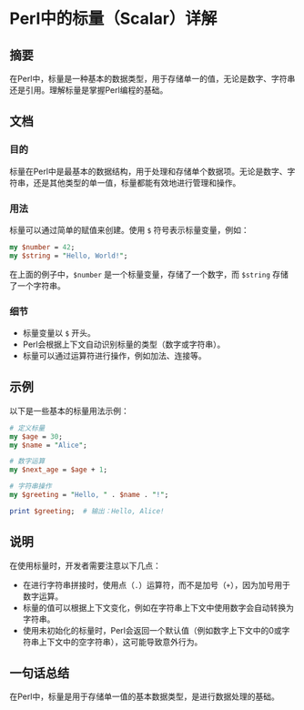 <!--
Meta Description: # Perl中的标量（Scalar）详解 ## 摘要 在Perl中，标量是一种基本的数据类型，用于存储单一的值，无论是数字、字符串还是引用。理解标量是掌握Perl编程的基础。 ## 文档 ### 目的 标量在Perl中是最基本的数据结构，用于处理和存储单个数据项。无论是数字、字符串，还是其他类型的单...
Meta Keywords: hello, 在perl中, 无论是数字, perl, number
-->

# Perl中的标量（Scalar）详解

## 摘要
在Perl中，标量是一种基本的数据类型，用于存储单一的值，无论是数字、字符串还是引用。理解标量是掌握Perl编程的基础。

## 文档
### 目的
标量在Perl中是最基本的数据结构，用于处理和存储单个数据项。无论是数字、字符串，还是其他类型的单一值，标量都能有效地进行管理和操作。

### 用法
标量可以通过简单的赋值来创建。使用 `$` 符号表示标量变量，例如：

```perl
my $number = 42;
my $string = "Hello, World!";
```

在上面的例子中，`$number` 是一个标量变量，存储了一个数字，而 `$string` 存储了一个字符串。

### 细节
- 标量变量以 `$` 开头。
- Perl会根据上下文自动识别标量的类型（数字或字符串）。
- 标量可以通过运算符进行操作，例如加法、连接等。

## 示例
以下是一些基本的标量用法示例：

```perl
# 定义标量
my $age = 30;
my $name = "Alice";

# 数字运算
my $next_age = $age + 1;

# 字符串操作
my $greeting = "Hello, " . $name . "!";

print $greeting;  # 输出：Hello, Alice!
```

## 说明
在使用标量时，开发者需要注意以下几点：
- 在进行字符串拼接时，使用点（`.`）运算符，而不是加号（`+`），因为加号用于数字运算。
- 标量的值可以根据上下文变化，例如在字符串上下文中使用数字会自动转换为字符串。
- 使用未初始化的标量时，Perl会返回一个默认值（例如数字上下文中的0或字符串上下文中的空字符串），这可能导致意外行为。

## 一句话总结
在Perl中，标量是用于存储单一值的基本数据类型，是进行数据处理的基础。